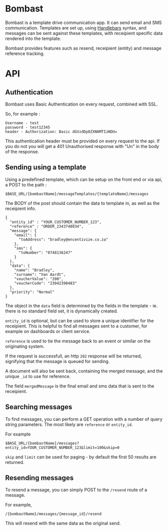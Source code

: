 # Bombast

Bombast is a template drive communication app. It can send email and SMS communication. 
Templates are set up, using [Handlebars](http://handlebarsjs.com/) syntax, and messages can be sent against these templates, with receipient specific data rendered into the template. 

Bombast provides features such as resend, receipient (entity) and message reference tracking. 


# API

## Authentication

Bombast uses Basic Authentication on every request, combined with SSL. 

So, for example : 

```
Username - test
password - test12345 
header - Authorization: Basic dGVzdDp0ZXN0MTIzNDU= 
```

This authentication header must be provided on every request to the api. If you do not you will get a 401 Unauthorised response with "Un" in the body of the response.

## Sending using a template

Using a predefined template, which can be setup on the front end or via api, a POST to the path : 

`$BASE_URL/{bombastName}/messageTemplates/{templateName}/messages`

The BODY of the post should contain the data to template in, as well as the receipient info. 

```
{
  "entity_id" : "YOUR_CUSTOMER_NUMBER_123", 
  "reference" : "ORDER_2343748034", 
  "message": {
    "email": {
      "toAddress": "bradley@encentivize.co.za"
    },
    "sms": {
      "toNumber": "0748136247"
    }
  },
  "data": {
    "name": "Bradley",
    "surname": "Van Aardt",
    "voucherValue": "200",
    "voucherCode": "23042390483"
  },
  "priority": "Normal"
}

```

The object in the `data` field is determined by the fields in the template - ie. there is no standard field set, it is dynamically created. 

`entity_id` is optional, but can be used to store a unique identifier for the receipient. This is helpful to find all messages sent to a customer, for example on dashboards or client service. 

`reference` is used to tie the message back to an event or similar on the originating system. 

If the request is successfull, an http `202` response will be returned, signifying that the message is queued for sending. 

A document will also be sent back, containing the merged message, and the unique `_id` to use for reference. 

The field `mergedMessage` is the final email and sms data that is sent to the receipient. 

## Searching messages

To find messages, you can perform a GET operation with a number of query string parameters. The most likely are `reference` or `entity_id`. 

For example

`$BASE_URL/{bombastName}/messages?entity_id=YOUR_CUSTOMER_NUMBER_123&limit=100&skip=0`

`skip` and `limit` can be used for paging - by default the first 50 results are returned. 

## Resending messages

To resend a message, you can simply POST to  the `/resend` route of a message. 

For example, 

`/{bombastName}/messages/{message_id}/resend`

This will resend with the same data as the original send.










